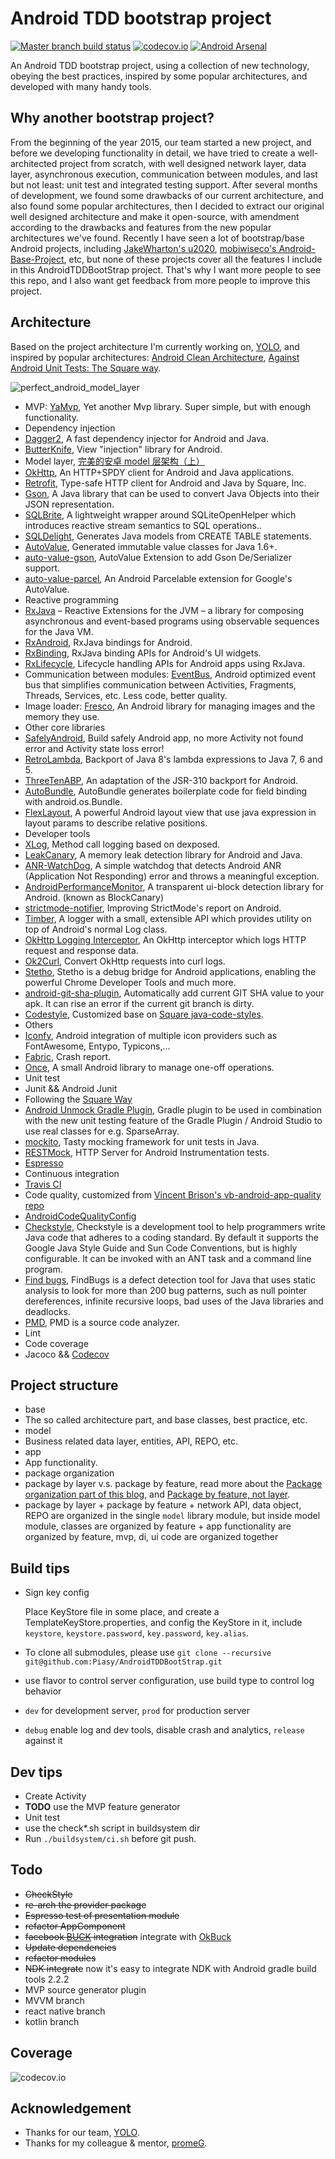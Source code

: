 # Android TDD bootstrap project
[![Master branch build status](https://travis-ci.org/Piasy/AndroidTDDBootStrap.svg?branch=master)](https://travis-ci.org/Piasy/AndroidTDDBootStrap)
[![codecov.io](http://codecov.io/github/Piasy/AndroidTDDBootStrap/coverage.svg?branch=master)](http://codecov.io/github/Piasy/AndroidTDDBootStrap?branch=master) [![Android Arsenal](https://img.shields.io/badge/Android%20Arsenal-AndroidTDDBootStrap-green.svg?style=flat)](https://android-arsenal.com/details/3/2586)

An Android TDD bootstrap project, using a collection of new technology, obeying the best practices, inspired by some popular architectures, and developed with many handy tools.

## Why another bootstrap project?
From the beginning of the year 2015, our team started a new project, and before we developing functionality in detail, we have tried to create a well-architected project from scratch, with well designed network layer, data layer, asynchronous execution, communication between modules, and last but not least: unit test and integrated testing support. After several months of development, we found some drawbacks of our current architecture, and also found some popular architectures, then I decided to extract our original well designed architecture and make it open-source, with amendment according to the drawbacks and features from the new popular architectures we've found.
Recently I have seen a lot of bootstrap/base Android projects, including [JakeWharton's u2020](https://github.com/JakeWharton/u2020), [mobiwiseco's Android-Base-Project](https://github.com/mobiwiseco/Android-Base-Project), etc, but none of these projects cover all the features I include in this AndroidTDDBootStrap project. That's why I want more people to see this repo, and I also want get feedback from more people to improve this project.

## Architecture
Based on the project architecture I'm currently working on, [YOLO](https://www.yoloyolo.tv/), and inspired by popular architectures: [Android Clean Architecture](https://github.com/android10/Android-CleanArchitecture), [Against Android Unit Tests: The Square way](http://www.philosophicalhacker.com/2015/04/10/against-android-unit-tests/).

![perfect_android_model_layer](http://blog.piasy.com/img/201605/perfect_android_model_layer.png)

+  MVP: [YaMvp](https://github.com/Piasy/YaMvp), Yet another Mvp library. Super simple, but with enough functionality.
+  Dependency injection
  +  [Dagger2](https://github.com/google/dagger), A fast dependency injector for Android and Java.
  +  [ButterKnife](https://github.com/JakeWharton/butterknife), View "injection" library for Android.
+  Model layer, [完美的安卓 model 层架构（上）](http://blog.piasy.com/2016/05/06/Perfect-Android-Model-Layer/)
  +  [OkHttp](http://square.github.io/okhttp/), An HTTP+SPDY client for Android and Java applications.
  +  [Retrofit](http://square.github.io/retrofit/), Type-safe HTTP client for Android and Java by Square, Inc.
  +  [Gson](https://github.com/google/gson), A Java library that can be used to convert Java Objects into their JSON representation.
  +  [SQLBrite](https://github.com/square/sqlbrite), A lightweight wrapper around SQLiteOpenHelper which introduces reactive stream semantics to SQL operations..
  +  [SQLDelight](https://github.com/square/sqldelight), Generates Java models from CREATE TABLE statements.
  +  [AutoValue](https://github.com/google/auto/tree/master/value), Generated immutable value classes for Java 1.6+.
  +  [auto-value-gson](https://github.com/Piasy/auto-value-gson/tree/autogson), AutoValue Extension to add Gson De/Serializer support.
  +  [auto-value-parcel](https://github.com/rharter/auto-value-parcel), An Android Parcelable extension for Google's AutoValue.
+  Reactive programming
  +  [RxJava](https://github.com/ReactiveX/RxJava) – Reactive Extensions for the JVM – a library for composing asynchronous and event-based programs using observable sequences for the Java VM.
  +  [RxAndroid](https://github.com/ReactiveX/RxAndroid), RxJava bindings for Android.
  +  [RxBinding](https://github.com/JakeWharton/RxBinding), RxJava binding APIs for Android's UI widgets.
  +  [RxLifecycle](https://github.com/trello/RxLifecycle), Lifecycle handling APIs for Android apps using RxJava.
+  Communication between modules: [EventBus](https://github.com/greenrobot/EventBus), Android optimized event bus that simplifies communication between Activities, Fragments, Threads, Services, etc. Less code, better quality.
+  Image loader: [Fresco](https://github.com/facebook/fresco), An Android library for managing images and the memory they use.
+  Other core libraries
  +  [SafelyAndroid](https://github.com/Piasy/SafelyAndroid), Build safely Android app, no more Activity not found error and Activity state loss error!
  +  [RetroLambda](https://github.com/orfjackal/retrolambda), Backport of Java 8's lambda expressions to Java 7, 6 and 5.
  +  [ThreeTenABP](https://github.com/JakeWharton/ThreeTenABP), An adaptation of the JSR-310 backport for Android.
  +  [AutoBundle](https://github.com/yatatsu/AutoBundle/releases/tag/1.0.2), AutoBundle generates boilerplate code for field binding with android.os.Bundle.
  +  [FlexLayout](https://github.com/mmin18/FlexLayout), A powerful Android layout view that use java expression in layout params to describe relative positions.
+  Developer tools
  +  [XLog](https://github.com/promeG/XLog), Method call logging based on dexposed.
  +  [LeakCanary](https://github.com/square/leakcanary), A memory leak detection library for Android and Java.
  +  [ANR-WatchDog](https://github.com/SalomonBrys/ANR-WatchDog), A simple watchdog that detects Android ANR (Application Not Responding) error and throws a meaningful exception.
  +  [AndroidPerformanceMonitor](https://github.com/markzhai/AndroidPerformanceMonitor), A transparent ui-block detection library for Android. (known as BlockCanary)
  +  [strictmode-notifier](https://github.com/nshmura/strictmode-notifier), Improving StrictMode's report on Android.
  +  [Timber](https://github.com/JakeWharton/timber), A logger with a small, extensible API which provides utility on top of Android's normal Log class.
  +  [OkHttp Logging Interceptor](https://github.com/square/okhttp/tree/master/okhttp-logging-interceptor), An OkHttp interceptor which logs HTTP request and response data.
  +  [Ok2Curl](https://github.com/mrmike/Ok2Curl), Convert OkHttp requests into curl logs.
  +  [Stetho](https://github.com/facebook/stetho), Stetho is a debug bridge for Android applications, enabling the powerful Chrome Developer Tools and much more.
  +  [android-git-sha-plugin](https://github.com/promeG/android-git-sha-plugin), Automatically add current GIT SHA value to your apk. It can rise an error if the current git branch is dirty.
  +  [Codestyle](https://github.com/Piasy/java-code-styles), Customized base on [Square java-code-styles](https://github.com/square/java-code-styles).
+  Others
  +  [Iconfy](https://github.com/JoanZapata/android-iconify), Android integration of multiple icon providers such as FontAwesome, Entypo, Typicons,...
  +  [Fabric](https://fabric.io/), Crash report.
  +  [Once](https://github.com/jonfinerty/Once), A small Android library to manage one-off operations.
+  Unit test
  +  Junit && Android Junit
  +  Following the [Square Way](http://www.philosophicalhacker.com/2015/04/10/against-android-unit-tests/)
  +  [Android Unmock Gradle Plugin](https://github.com/bjoernQ/unmock-plugin), Gradle plugin to be used in combination with the new unit testing feature of the Gradle Plugin / Android Studio to use real classes for e.g. SparseArray.
  +  [mockito](http://mockito.org/), Tasty mocking framework for unit tests in Java.
  +  [RESTMock](https://github.com/andrzejchm/RESTMock), HTTP Server for Android Instrumentation tests.
  +  [Espresso](https://code.google.com/p/android-test-kit/)
+  Continuous integration
  +  [Travis CI](https://travis-ci.org/)
+  Code quality, customized from [Vincent Brison's vb-android-app-quality repo](https://github.com/vincentbrison/vb-android-app-quality)
  +  [AndroidCodeQualityConfig](https://github.com/Piasy/AndroidCodeQualityConfig)
  +  [Checkstyle](https://github.com/checkstyle/checkstyle), Checkstyle is a development tool to help programmers write Java code that adheres to a coding standard. By default it supports the Google Java Style Guide and Sun Code Conventions, but is highly configurable. It can be invoked with an ANT task and a command line program.
  +  [Find bugs](https://github.com/findbugsproject/findbugs), FindBugs is a defect detection tool for Java that uses static analysis to look for more than 200 bug patterns, such as null pointer dereferences, infinite recursive loops, bad uses of the Java libraries and deadlocks.
  +  [PMD](https://github.com/pmd/pmd), PMD is a source code analyzer.
  +  Lint
+  Code coverage
  +  Jacoco && [Codecov](https://codecov.io)

## Project structure
+  base
  +  The so called architecture part, and base classes, best practice, etc.
+  model
  +  Business related data layer, entities, API, REPO, etc.
+  app
  +  App functionality.
+  package organization
  +  package by layer v.s. package by feature, read more about the [Package organization part of this blog](http://fernandocejas.com/2015/07/18/architecting-android-the-evolution/), and [Package by feature, not layer](http://www.javapractices.com/topic/TopicAction.do?Id=205).
  +  package by layer + package by feature
    +  network API, data object, REPO are organized in the single `model` library module, but inside model module, classes are organized by feature
    +  app functionality are organized by feature, mvp, di, ui code are organized together

## Build tips
+  Sign key config

    Place KeyStore file in some place, and create a TemplateKeyStore.properties, and config the KeyStore in it, include `keystore`, `keystore.password`, `key.password`, `key.alias`.
+  To clone all submodules, please use `git clone --recursive git@github.com:Piasy/AndroidTDDBootStrap.git`
+  use flavor to control server configuration, use build type to control log behavior
  +  `dev` for development server, `prod` for production server
  +  `debug` enable log and dev tools, disable crash and analytics, `release` against it

## Dev tips
+  Create Activity
  +  **TODO** use the MVP feature generator
+  Unit test
  +  use the check*.sh script in buildsystem dir
+  Run `./buildsystem/ci.sh` before git push.

## Todo
+  ~~CheckStyle~~
+  ~~re-arch the provider package~~
+  ~~Espresso test of presentation module~~
+  ~~refactor AppComponent~~
+  ~~facebook [BUCK](http://buckbuild.com) integration~~ integrate with [OkBuck](https://github.com/Piasy/OkBuck)
+  ~~Update dependencies~~
+  ~~refactor modules~~
+  ~~NDK integrate~~ now it's easy to integrate NDK with Android gradle build tools 2.2.2
+  MVP source generator plugin
+  MVVM branch
+  react native branch
+  kotlin branch

## Coverage
![codecov.io](http://codecov.io/github/Piasy/AndroidTDDBootStrap/branch.svg?branch=master)

## Acknowledgement
+  Thanks for our team, [YOLO](https://www.yoloyolo.tv/).
+  Thanks for my colleague & mentor, [promeG](https://github.com/promeG/).
